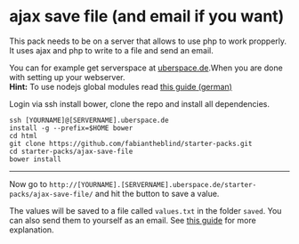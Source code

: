 ajax save file (and email if you want)  
==============

This pack needs to be on a server that allows to use php to work propperly. It uses ajax and php to write to a file and send an email.  

You can for example get serverspace at [uberspace.de](https://uberspace.de/).When you are done with setting up your webserver.  
__Hint:__ To use nodejs global modules read [this guide (german)](https://wiki.uberspace.de/development:nodejs)

Login via ssh install bower, clone the repo and install all dependencies.  

    ssh [YOURNAME]@[SERVERNAME].uberspace.de 
    install -g --prefix=$HOME bower
    cd html
    git clone https://github.com/fabiantheblind/starter-packs.git  
    cd starter-packs/ajax-save-file
    bower install

----------

Now go to `http://[YOURNAME].[SERVERNAME].uberspace.de/starter-packs/ajax-save-file/` and hit the button to save a value.  

The values will be saved to a file called `values.txt` in the folder `saved`. You can also send them to yourself as an email. See [this guide](http://php.net/manual/en/function.mail.php) for more explanation.  

